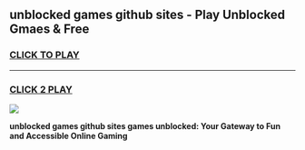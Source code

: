 
## unblocked games github sites - Play Unblocked Gmaes & Free
<h3>
<a href="https://premium.freeplayer.one?title=unblocked_games_github_sites&ref=19F">CLICK TO PLAY</a></h3>
<hr>

<h3>
<a href="https://premium.freeplayer.one?title=unblocked_games_github_sites&ref=19F">CLICK 2 PLAY</a>
  
</h3>

<a href="https://premium.freeplayer.one?title=unblocked_games_github_sites&ref=19F/"><img src="https://clearcache.store/games.png"></a>


**unblocked games github sites games unblocked: Your Gateway to Fun and Accessible Online Gaming**
